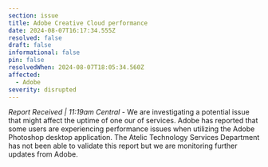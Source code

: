 ```yaml
---
section: issue
title: Adobe Creative Cloud performance
date: 2024-08-07T16:17:34.555Z
resolved: false
draft: false
informational: false
pin: false
resolvedWhen: 2024-08-07T18:05:34.560Z
affected:
  - Adobe
severity: disrupted
---
```

*Report Received | 11:19am Central* - We are investigating a potential issue that might affect the uptime of one our of services. Adobe has reported that some users are experiencing performance issues when utilizing the Adobe Photoshop desktop application. The Atelic Technology Services Department has not been able to validate this report but we are monitoring further updates from Adobe.